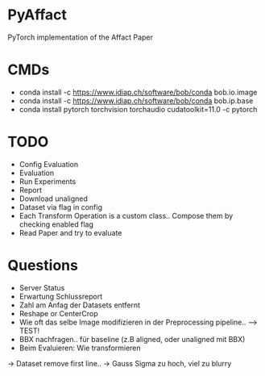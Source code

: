 # PyAffact
PyTorch implementation of the Affact Paper

# CMDs
- conda install -c https://www.idiap.ch/software/bob/conda bob.io.image
- conda install -c https://www.idiap.ch/software/bob/conda bob.ip.base
- conda install pytorch torchvision torchaudio cudatoolkit=11.0 -c pytorch


# TODO
- Config Evaluation
- Evaluation
- Run Experiments
- Report
- Download unaligned
- Dataset via flag in config
- Each Transform Operation is a custom class.. Compose them by checking enabled flag
- Read Paper and try to evaluate

# Questions
- Server Status
- Erwartung Schlussreport
- Zahl am Anfag der Datasets entfernt
- Reshape or CenterCrop
- Wie oft das selbe Image modifizieren in der Preprocessing pipeline.. --> TEST!
- BBX nachfragen.. für baseline (z.B aligned, oder unaligned mit BBX)
- Beim Evaluieren: Wie transformieren

-> Dataset remove first line.. 
-> Gauss Sigma zu hoch, viel zu blurry